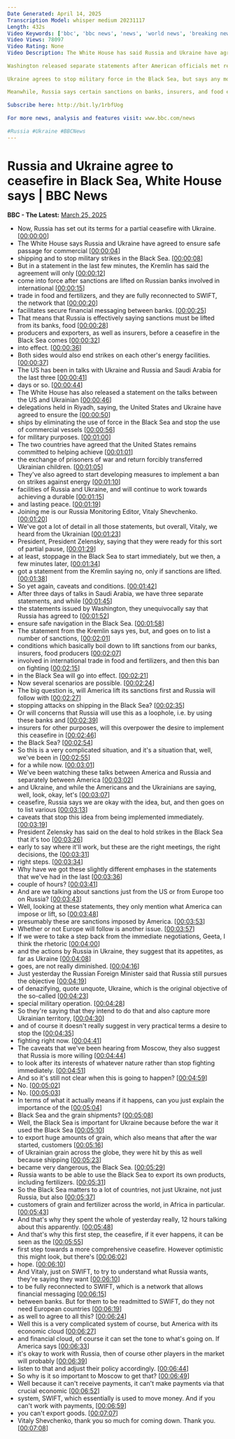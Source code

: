 ```yaml
---
Date Generated: April 14, 2025
Transcription Model: whisper medium 20231117
Length: 432s
Video Keywords: ['bbc', 'bbc news', 'news', 'world news', 'breaking news', 'us news', 'world', 'america', 'usa', 'usa news', 'india news']
Video Views: 78097
Video Rating: None
Video Description: The White House has said Russia and Ukraine have agreed to ensure safe passage for commercial shipping in the Black Sea and stop military strikes.
 
Washington released separate statements after American officials met representatives from both countries in Saudi Arabia.
 
Ukraine agrees to stop military force in the Black Sea, but says any movement of Russian naval vessels would be a violation of the agreement.
 
Meanwhile, Russia says certain sanctions on banks, insurers, and food exporters must be lifted before the ceasefire comes into force.
 
Subscribe here: http://bit.ly/1rbfUog
 
For more news, analysis and features visit: www.bbc.com/news
 
#Russia #Ukraine #BBCNews
---
```


# Russia and Ukraine agree to ceasefire in Black Sea, White House says | BBC News
**BBC - The Latest:** [March 25, 2025](https://www.youtube.com/watch?v=hWqUJvCPCF8)
*  Now, Russia has set out its terms for a partial ceasefire with Ukraine. [[00:00:00](https://www.youtube.com/watch?v=hWqUJvCPCF8&t=0.0s)]
*  The White House says Russia and Ukraine have agreed to ensure safe passage for commercial [[00:00:04](https://www.youtube.com/watch?v=hWqUJvCPCF8&t=4.4s)]
*  shipping and to stop military strikes in the Black Sea. [[00:00:08](https://www.youtube.com/watch?v=hWqUJvCPCF8&t=8.74s)]
*  But in a statement in the last few minutes, the Kremlin has said the agreement will only [[00:00:12](https://www.youtube.com/watch?v=hWqUJvCPCF8&t=12.18s)]
*  come into force after sanctions are lifted on Russian banks involved in international [[00:00:15](https://www.youtube.com/watch?v=hWqUJvCPCF8&t=15.94s)]
*  trade in food and fertilizers, and they are fully reconnected to SWIFT, the network that [[00:00:20](https://www.youtube.com/watch?v=hWqUJvCPCF8&t=20.26s)]
*  facilitates secure financial messaging between banks. [[00:00:25](https://www.youtube.com/watch?v=hWqUJvCPCF8&t=25.6s)]
*  That means that Russia is effectively saying sanctions must be lifted from its banks, food [[00:00:28](https://www.youtube.com/watch?v=hWqUJvCPCF8&t=28.62s)]
*  producers and exporters, as well as insurers, before a ceasefire in the Black Sea comes [[00:00:32](https://www.youtube.com/watch?v=hWqUJvCPCF8&t=32.18s)]
*  into effect. [[00:00:36](https://www.youtube.com/watch?v=hWqUJvCPCF8&t=36.18s)]
*  Both sides would also end strikes on each other's energy facilities. [[00:00:37](https://www.youtube.com/watch?v=hWqUJvCPCF8&t=37.18s)]
*  The US has been in talks with Ukraine and Russia and Saudi Arabia for the last three [[00:00:41](https://www.youtube.com/watch?v=hWqUJvCPCF8&t=41.34s)]
*  days or so. [[00:00:44](https://www.youtube.com/watch?v=hWqUJvCPCF8&t=44.980000000000004s)]
*  The White House has also released a statement on the talks between the US and Ukrainian [[00:00:46](https://www.youtube.com/watch?v=hWqUJvCPCF8&t=46.900000000000006s)]
*  delegations held in Riyadh, saying, the United States and Ukraine have agreed to ensure the [[00:00:50](https://www.youtube.com/watch?v=hWqUJvCPCF8&t=50.620000000000005s)]
*  ships by eliminating the use of force in the Black Sea and stop the use of commercial vessels [[00:00:56](https://www.youtube.com/watch?v=hWqUJvCPCF8&t=56.06s)]
*  for military purposes. [[00:01:00](https://www.youtube.com/watch?v=hWqUJvCPCF8&t=60.78s)]
*  The two countries have agreed that the United States remains committed to helping achieve [[00:01:01](https://www.youtube.com/watch?v=hWqUJvCPCF8&t=61.78s)]
*  the exchange of prisoners of war and return forcibly transferred Ukrainian children. [[00:01:05](https://www.youtube.com/watch?v=hWqUJvCPCF8&t=65.62s)]
*  They've also agreed to start developing measures to implement a ban on strikes against energy [[00:01:10](https://www.youtube.com/watch?v=hWqUJvCPCF8&t=70.86s)]
*  facilities of Russia and Ukraine, and will continue to work towards achieving a durable [[00:01:15](https://www.youtube.com/watch?v=hWqUJvCPCF8&t=75.22s)]
*  and lasting peace. [[00:01:19](https://www.youtube.com/watch?v=hWqUJvCPCF8&t=79.26s)]
*  Joining me is our Russia Monitoring Editor, Vitaly Shevchenko. [[00:01:20](https://www.youtube.com/watch?v=hWqUJvCPCF8&t=80.26s)]
*  We've got a lot of detail in all those statements, but overall, Vitaly, we heard from the Ukrainian [[00:01:23](https://www.youtube.com/watch?v=hWqUJvCPCF8&t=83.46000000000001s)]
*  President, President Zelensky, saying that they were ready for this sort of partial pause, [[00:01:29](https://www.youtube.com/watch?v=hWqUJvCPCF8&t=89.7s)]
*  at least, stoppage in the Black Sea to start immediately, but we then, a few minutes later, [[00:01:34](https://www.youtube.com/watch?v=hWqUJvCPCF8&t=94.02000000000001s)]
*  got a statement from the Kremlin saying no, only if sanctions are lifted. [[00:01:38](https://www.youtube.com/watch?v=hWqUJvCPCF8&t=98.54s)]
*  So yet again, caveats and conditions. [[00:01:42](https://www.youtube.com/watch?v=hWqUJvCPCF8&t=102.5s)]
*  After three days of talks in Saudi Arabia, we have three separate statements, and while [[00:01:45](https://www.youtube.com/watch?v=hWqUJvCPCF8&t=105.7s)]
*  the statements issued by Washington, they unequivocally say that Russia has agreed to [[00:01:52](https://www.youtube.com/watch?v=hWqUJvCPCF8&t=112.38s)]
*  ensure safe navigation in the Black Sea. [[00:01:58](https://www.youtube.com/watch?v=hWqUJvCPCF8&t=118.7s)]
*  The statement from the Kremlin says yes, but, and goes on to list a number of sanctions, [[00:02:01](https://www.youtube.com/watch?v=hWqUJvCPCF8&t=121.66s)]
*  conditions which basically boil down to lift sanctions from our banks, insurers, food producers [[00:02:07](https://www.youtube.com/watch?v=hWqUJvCPCF8&t=127.38s)]
*  involved in international trade in food and fertilizers, and then this ban on fighting [[00:02:15](https://www.youtube.com/watch?v=hWqUJvCPCF8&t=135.26s)]
*  in the Black Sea will go into effect. [[00:02:21](https://www.youtube.com/watch?v=hWqUJvCPCF8&t=141.78s)]
*  Now several scenarios are possible. [[00:02:24](https://www.youtube.com/watch?v=hWqUJvCPCF8&t=144.58s)]
*  The big question is, will America lift its sanctions first and Russia will follow with [[00:02:27](https://www.youtube.com/watch?v=hWqUJvCPCF8&t=147.78s)]
*  stopping attacks on shipping in the Black Sea? [[00:02:35](https://www.youtube.com/watch?v=hWqUJvCPCF8&t=155.66s)]
*  Or will concerns that Russia will use this as a loophole, i.e. by using these banks and [[00:02:39](https://www.youtube.com/watch?v=hWqUJvCPCF8&t=159.42000000000002s)]
*  insurers for other purposes, will this overpower the desire to implement this ceasefire in [[00:02:46](https://www.youtube.com/watch?v=hWqUJvCPCF8&t=166.8s)]
*  the Black Sea? [[00:02:54](https://www.youtube.com/watch?v=hWqUJvCPCF8&t=174.44s)]
*  So this is a very complicated situation, and it's a situation that, well, we've been in [[00:02:55](https://www.youtube.com/watch?v=hWqUJvCPCF8&t=175.52s)]
*  for a while now. [[00:03:01](https://www.youtube.com/watch?v=hWqUJvCPCF8&t=181.60000000000002s)]
*  We've been watching these talks between America and Russia and separately between America [[00:03:02](https://www.youtube.com/watch?v=hWqUJvCPCF8&t=182.8s)]
*  and Ukraine, and while the Americans and the Ukrainians are saying, well, look, okay, let's [[00:03:07](https://www.youtube.com/watch?v=hWqUJvCPCF8&t=187.88000000000002s)]
*  ceasefire, Russia says we are okay with the idea, but, and then goes on to list various [[00:03:13](https://www.youtube.com/watch?v=hWqUJvCPCF8&t=193.16s)]
*  caveats that stop this idea from being implemented immediately. [[00:03:19](https://www.youtube.com/watch?v=hWqUJvCPCF8&t=199.79999999999998s)]
*  President Zelensky has said on the deal to hold strikes in the Black Sea that it's too [[00:03:26](https://www.youtube.com/watch?v=hWqUJvCPCF8&t=206.16s)]
*  early to say where it'll work, but these are the right meetings, the right decisions, the [[00:03:31](https://www.youtube.com/watch?v=hWqUJvCPCF8&t=211.28s)]
*  right steps. [[00:03:34](https://www.youtube.com/watch?v=hWqUJvCPCF8&t=214.56s)]
*  Why have we got these slightly different emphases in the statements that we've had in the last [[00:03:36](https://www.youtube.com/watch?v=hWqUJvCPCF8&t=216.88s)]
*  couple of hours? [[00:03:41](https://www.youtube.com/watch?v=hWqUJvCPCF8&t=221.88s)]
*  And are we talking about sanctions just from the US or from Europe too on Russia? [[00:03:43](https://www.youtube.com/watch?v=hWqUJvCPCF8&t=223.16s)]
*  Well, looking at these statements, they only mention what America can impose or lift, so [[00:03:48](https://www.youtube.com/watch?v=hWqUJvCPCF8&t=228.88s)]
*  presumably these are sanctions imposed by America. [[00:03:53](https://www.youtube.com/watch?v=hWqUJvCPCF8&t=233.44s)]
*  Whether or not Europe will follow is another issue. [[00:03:57](https://www.youtube.com/watch?v=hWqUJvCPCF8&t=237.12s)]
*  If we were to take a step back from the immediate negotiations, Geeta, I think the rhetoric [[00:04:00](https://www.youtube.com/watch?v=hWqUJvCPCF8&t=240.68s)]
*  and the actions by Russia in Ukraine, they suggest that its appetites, as far as Ukraine [[00:04:08](https://www.youtube.com/watch?v=hWqUJvCPCF8&t=248.24s)]
*  goes, are not really diminished. [[00:04:16](https://www.youtube.com/watch?v=hWqUJvCPCF8&t=256.6s)]
*  Just yesterday the Russian Foreign Minister said that Russia still pursues the objective [[00:04:19](https://www.youtube.com/watch?v=hWqUJvCPCF8&t=259.28000000000003s)]
*  of denazifying, quote unquote, Ukraine, which is the original objective of the so-called [[00:04:23](https://www.youtube.com/watch?v=hWqUJvCPCF8&t=263.72s)]
*  special military operation. [[00:04:28](https://www.youtube.com/watch?v=hWqUJvCPCF8&t=268.52s)]
*  So they're saying that they intend to do that and also capture more Ukrainian territory, [[00:04:30](https://www.youtube.com/watch?v=hWqUJvCPCF8&t=270.12s)]
*  and of course it doesn't really suggest in very practical terms a desire to stop the [[00:04:35](https://www.youtube.com/watch?v=hWqUJvCPCF8&t=275.48s)]
*  fighting right now. [[00:04:41](https://www.youtube.com/watch?v=hWqUJvCPCF8&t=281.44s)]
*  The caveats that we've been hearing from Moscow, they also suggest that Russia is more willing [[00:04:44](https://www.youtube.com/watch?v=hWqUJvCPCF8&t=284.48s)]
*  to look after its interests of whatever nature rather than stop fighting immediately. [[00:04:51](https://www.youtube.com/watch?v=hWqUJvCPCF8&t=291.08000000000004s)]
*  And so it's still not clear when this is going to happen? [[00:04:59](https://www.youtube.com/watch?v=hWqUJvCPCF8&t=299.84000000000003s)]
*  No. [[00:05:02](https://www.youtube.com/watch?v=hWqUJvCPCF8&t=302.72s)]
*  No. [[00:05:03](https://www.youtube.com/watch?v=hWqUJvCPCF8&t=303.72s)]
*  In terms of what it actually means if it happens, can you just explain the importance of the [[00:05:04](https://www.youtube.com/watch?v=hWqUJvCPCF8&t=304.12s)]
*  Black Sea and the grain shipments? [[00:05:08](https://www.youtube.com/watch?v=hWqUJvCPCF8&t=308.16s)]
*  Well, the Black Sea is important for Ukraine because before the war it used the Black Sea [[00:05:10](https://www.youtube.com/watch?v=hWqUJvCPCF8&t=310.08s)]
*  to export huge amounts of grain, which also means that after the war started, customers [[00:05:16](https://www.youtube.com/watch?v=hWqUJvCPCF8&t=316.16s)]
*  of Ukrainian grain across the globe, they were hit by this as well because shipping [[00:05:23](https://www.youtube.com/watch?v=hWqUJvCPCF8&t=323.64s)]
*  became very dangerous, the Black Sea. [[00:05:29](https://www.youtube.com/watch?v=hWqUJvCPCF8&t=329.64s)]
*  Russia wants to be able to use the Black Sea to export its own products, including fertilizers. [[00:05:31](https://www.youtube.com/watch?v=hWqUJvCPCF8&t=331.92s)]
*  So the Black Sea matters to a lot of countries, not just Ukraine, not just Russia, but also [[00:05:37](https://www.youtube.com/watch?v=hWqUJvCPCF8&t=337.84000000000003s)]
*  customers of grain and fertilizer across the world, in Africa in particular. [[00:05:43](https://www.youtube.com/watch?v=hWqUJvCPCF8&t=343.0s)]
*  And that's why they spent the whole of yesterday really, 12 hours talking about this apparently. [[00:05:48](https://www.youtube.com/watch?v=hWqUJvCPCF8&t=348.8s)]
*  And that's why this first step, the ceasefire, if it ever happens, it can be seen as the [[00:05:55](https://www.youtube.com/watch?v=hWqUJvCPCF8&t=355.8s)]
*  first step towards a more comprehensive ceasefire. However optimistic this might look, but there's [[00:06:02](https://www.youtube.com/watch?v=hWqUJvCPCF8&t=362.44s)]
*  hope. [[00:06:10](https://www.youtube.com/watch?v=hWqUJvCPCF8&t=370.2s)]
*  And Vitaly, just on SWIFT, to try to understand what Russia wants, they're saying they want [[00:06:10](https://www.youtube.com/watch?v=hWqUJvCPCF8&t=370.96000000000004s)]
*  to be fully reconnected to SWIFT, which is a network that allows financial messaging [[00:06:15](https://www.youtube.com/watch?v=hWqUJvCPCF8&t=375.52s)]
*  between banks. But for them to be readmitted to SWIFT, do they not need European countries [[00:06:19](https://www.youtube.com/watch?v=hWqUJvCPCF8&t=379.62s)]
*  as well to agree to all this? [[00:06:24](https://www.youtube.com/watch?v=hWqUJvCPCF8&t=384.86s)]
*  Well this is a very complicated system of course, but America with its economic cloud [[00:06:27](https://www.youtube.com/watch?v=hWqUJvCPCF8&t=387.22s)]
*  and financial cloud, of course it can set the tone to what's going on. If America says [[00:06:33](https://www.youtube.com/watch?v=hWqUJvCPCF8&t=393.86s)]
*  it's okay to work with Russia, then of course other players in the market will probably [[00:06:39](https://www.youtube.com/watch?v=hWqUJvCPCF8&t=399.06s)]
*  listen to that and adjust their policy accordingly. [[00:06:44](https://www.youtube.com/watch?v=hWqUJvCPCF8&t=404.74s)]
*  So why is it so important to Moscow to get that? [[00:06:49](https://www.youtube.com/watch?v=hWqUJvCPCF8&t=409.66s)]
*  Well because it can't receive payments, it can't make payments via that crucial economic [[00:06:52](https://www.youtube.com/watch?v=hWqUJvCPCF8&t=412.41999999999996s)]
*  system, SWIFT, which essentially is used to move money. And if you can't work with payments, [[00:06:59](https://www.youtube.com/watch?v=hWqUJvCPCF8&t=419.71999999999997s)]
*  you can't export goods. [[00:07:07](https://www.youtube.com/watch?v=hWqUJvCPCF8&t=427.06s)]
*  Vitaly Shevchenko, thank you so much for coming down. Thank you. [[00:07:08](https://www.youtube.com/watch?v=hWqUJvCPCF8&t=428.46s)]
